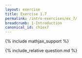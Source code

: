 ```yaml
---
layout: exercise
title: Exercise 1.7
permalink: /intro-exercises/ex_7/
breadcrumb: 1-Introduction
canonical_id: ch1ex7
---
```


{% include mathjax_support %}
<div id="hiddden">{% include_relative question.md %}</div>